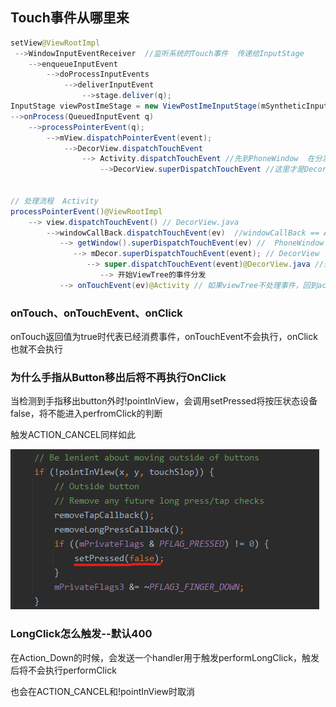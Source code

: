 ## Touch事件从哪里来

```java
setView@ViewRootImpl 
 -->WindowInputEventReceiver  //监听系统的Touch事件  传递给InputStage  
    -->enqueueInputEvent
    	-->doProcessInputEvents
    		-->deliverInputEvent
    			-->stage.deliver(q);
InputStage viewPostImeStage = new ViewPostImeInputStage(mSyntheticInputStage);
-->onProcess(QueuedInputEvent q)
    -->processPointerEvent(q);
		-->mView.dispatchPointerEvent(event);
			-->DecorView.dispatchTouchEvent
                --> Activity.dispatchTouchEvent //先到PhoneWindow  在分发给DecorView
                	-->DecorView.superDispatchTouchEvent //这里才是Decor的真正处理
                
                
// 处理流程  Activity
processPointerEvent()@ViewRootImpl
	--> view.dispatchTouchEvent() // DecorView.java
        -->windowCallBack.dispatchTouchEvent(ev)  //windowCallBack == Activity
           --> getWindow().superDispatchTouchEvent(ev) //  PhoneWindow -->
              --> mDecor.superDispatchTouchEvent(event); // DecorView
              	 --> super.dispatchTouchEvent(event)@DecorView.java //开始执行ViewGroup的dispatch
              		--> 开始ViewTree的事件分发
           --> onTouchEvent(ev)@Activity // 如果viewTree不处理事件，回到activiy的onTouchEvent
```

### onTouch、onTouchEvent、onClick

onTouch返回值为true时代表已经消费事件，onTouchEvent不会执行，onClick也就不会执行



### 为什么手指从Button移出后将不再执行OnClick

当检测到手指移出button外时!pointInView，会调用setPressed将按压状态设备false，将不能进入perfromClick的判断

触发ACTION_CANCEL同样如此

![image-20230221201108734](image-20230221201108734.png)

### LongClick怎么触发--默认400

在Action_Down的时候，会发送一个handler用于触发performLongClick，触发后将不会执行performClick

也会在ACTION_CANCEL和!pointInView时取消



